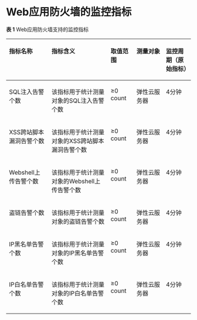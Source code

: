 # Web应用防火墙的监控指标<a name="ZH-CN_TOPIC_0084572267"></a>

**表 1**  Web应用防火墙支持的监控指标

<a name="table539544351613"></a>
<table><thead align="left"><tr id="zh-cn_topic_0015479905_row14798174974914"><th class="cellrowborder" valign="top" width="23%" id="mcps1.2.6.1.1"><p id="zh-cn_topic_0015479905_p1798349184915"><a name="zh-cn_topic_0015479905_p1798349184915"></a><a name="zh-cn_topic_0015479905_p1798349184915"></a>指标名称</p>
</th>
<th class="cellrowborder" valign="top" width="32%" id="mcps1.2.6.1.2"><p id="zh-cn_topic_0015479905_p10798114964914"><a name="zh-cn_topic_0015479905_p10798114964914"></a><a name="zh-cn_topic_0015479905_p10798114964914"></a>指标含义</p>
</th>
<th class="cellrowborder" valign="top" width="14.000000000000002%" id="mcps1.2.6.1.3"><p id="zh-cn_topic_0015479905_p1879884912490"><a name="zh-cn_topic_0015479905_p1879884912490"></a><a name="zh-cn_topic_0015479905_p1879884912490"></a>取值范围</p>
</th>
<th class="cellrowborder" valign="top" width="16%" id="mcps1.2.6.1.4"><p id="zh-cn_topic_0015479905_p14798049174918"><a name="zh-cn_topic_0015479905_p14798049174918"></a><a name="zh-cn_topic_0015479905_p14798049174918"></a>测量对象</p>
</th>
<th class="cellrowborder" valign="top" width="15%" id="mcps1.2.6.1.5"><p id="zh-cn_topic_0015479905_p1611711113212"><a name="zh-cn_topic_0015479905_p1611711113212"></a><a name="zh-cn_topic_0015479905_p1611711113212"></a>监控周期（原始指标）</p>
</th>
</tr>
</thead>
<tbody><tr id="zh-cn_topic_0015479905_row1279820497494"><td class="cellrowborder" valign="top" width="23%" headers="mcps1.2.6.1.1 "><p id="zh-cn_topic_0015479905_p17983496496"><a name="zh-cn_topic_0015479905_p17983496496"></a><a name="zh-cn_topic_0015479905_p17983496496"></a>SQL注入告警个数</p>
</td>
<td class="cellrowborder" valign="top" width="32%" headers="mcps1.2.6.1.2 "><p id="zh-cn_topic_0015479905_p157983498490"><a name="zh-cn_topic_0015479905_p157983498490"></a><a name="zh-cn_topic_0015479905_p157983498490"></a>该指标用于统计测量对象的SQL注入告警个数</p>
</td>
<td class="cellrowborder" valign="top" width="14.000000000000002%" headers="mcps1.2.6.1.3 "><p id="zh-cn_topic_0015479905_p079844910498"><a name="zh-cn_topic_0015479905_p079844910498"></a><a name="zh-cn_topic_0015479905_p079844910498"></a>≥0 count</p>
</td>
<td class="cellrowborder" valign="top" width="16%" headers="mcps1.2.6.1.4 "><p id="zh-cn_topic_0015479905_p1879874974916"><a name="zh-cn_topic_0015479905_p1879874974916"></a><a name="zh-cn_topic_0015479905_p1879874974916"></a>弹性云服务器</p>
</td>
<td class="cellrowborder" valign="top" width="15%" headers="mcps1.2.6.1.5 "><p id="zh-cn_topic_0015479905_p1411911103212"><a name="zh-cn_topic_0015479905_p1411911103212"></a><a name="zh-cn_topic_0015479905_p1411911103212"></a>4分钟</p>
</td>
</tr>
<tr id="zh-cn_topic_0015479905_row1879824912492"><td class="cellrowborder" valign="top" width="23%" headers="mcps1.2.6.1.1 "><p id="zh-cn_topic_0015479905_p57981149154912"><a name="zh-cn_topic_0015479905_p57981149154912"></a><a name="zh-cn_topic_0015479905_p57981149154912"></a>XSS跨站脚本漏洞告警个数</p>
</td>
<td class="cellrowborder" valign="top" width="32%" headers="mcps1.2.6.1.2 "><p id="zh-cn_topic_0015479905_p11798174912492"><a name="zh-cn_topic_0015479905_p11798174912492"></a><a name="zh-cn_topic_0015479905_p11798174912492"></a>该指标用于统计测量对象的XSS跨站脚本漏洞告警个数</p>
</td>
<td class="cellrowborder" valign="top" width="14.000000000000002%" headers="mcps1.2.6.1.3 "><p id="zh-cn_topic_0015479905_p4798114911493"><a name="zh-cn_topic_0015479905_p4798114911493"></a><a name="zh-cn_topic_0015479905_p4798114911493"></a>≥0 count</p>
</td>
<td class="cellrowborder" valign="top" width="16%" headers="mcps1.2.6.1.4 "><p id="zh-cn_topic_0015479905_p117987495495"><a name="zh-cn_topic_0015479905_p117987495495"></a><a name="zh-cn_topic_0015479905_p117987495495"></a>弹性云服务器</p>
</td>
<td class="cellrowborder" valign="top" width="15%" headers="mcps1.2.6.1.5 "><p id="zh-cn_topic_0015479905_p1311611203217"><a name="zh-cn_topic_0015479905_p1311611203217"></a><a name="zh-cn_topic_0015479905_p1311611203217"></a>4分钟</p>
</td>
</tr>
<tr id="zh-cn_topic_0015479905_row157989497491"><td class="cellrowborder" valign="top" width="23%" headers="mcps1.2.6.1.1 "><p id="zh-cn_topic_0015479905_p127981349174913"><a name="zh-cn_topic_0015479905_p127981349174913"></a><a name="zh-cn_topic_0015479905_p127981349174913"></a>Webshell上传告警个数</p>
</td>
<td class="cellrowborder" valign="top" width="32%" headers="mcps1.2.6.1.2 "><p id="zh-cn_topic_0015479905_p1579844964916"><a name="zh-cn_topic_0015479905_p1579844964916"></a><a name="zh-cn_topic_0015479905_p1579844964916"></a>该指标用于统计测量对象的Webshell上传告警个数</p>
</td>
<td class="cellrowborder" valign="top" width="14.000000000000002%" headers="mcps1.2.6.1.3 "><p id="zh-cn_topic_0015479905_p1579818492498"><a name="zh-cn_topic_0015479905_p1579818492498"></a><a name="zh-cn_topic_0015479905_p1579818492498"></a>≥0 count</p>
</td>
<td class="cellrowborder" valign="top" width="16%" headers="mcps1.2.6.1.4 "><p id="zh-cn_topic_0015479905_p14798104910491"><a name="zh-cn_topic_0015479905_p14798104910491"></a><a name="zh-cn_topic_0015479905_p14798104910491"></a>弹性云服务器</p>
</td>
<td class="cellrowborder" valign="top" width="15%" headers="mcps1.2.6.1.5 "><p id="zh-cn_topic_0015479905_p201101113328"><a name="zh-cn_topic_0015479905_p201101113328"></a><a name="zh-cn_topic_0015479905_p201101113328"></a>4分钟</p>
</td>
</tr>
<tr id="zh-cn_topic_0015479905_row67982049174911"><td class="cellrowborder" valign="top" width="23%" headers="mcps1.2.6.1.1 "><p id="zh-cn_topic_0015479905_p1179815498493"><a name="zh-cn_topic_0015479905_p1179815498493"></a><a name="zh-cn_topic_0015479905_p1179815498493"></a>盗链告警个数</p>
</td>
<td class="cellrowborder" valign="top" width="32%" headers="mcps1.2.6.1.2 "><p id="zh-cn_topic_0015479905_p8798449124920"><a name="zh-cn_topic_0015479905_p8798449124920"></a><a name="zh-cn_topic_0015479905_p8798449124920"></a>该指标用于统计测量对象的盗链告警个数</p>
</td>
<td class="cellrowborder" valign="top" width="14.000000000000002%" headers="mcps1.2.6.1.3 "><p id="zh-cn_topic_0015479905_p57985494495"><a name="zh-cn_topic_0015479905_p57985494495"></a><a name="zh-cn_topic_0015479905_p57985494495"></a>≥0 count</p>
</td>
<td class="cellrowborder" valign="top" width="16%" headers="mcps1.2.6.1.4 "><p id="zh-cn_topic_0015479905_p1179894919494"><a name="zh-cn_topic_0015479905_p1179894919494"></a><a name="zh-cn_topic_0015479905_p1179894919494"></a>弹性云服务器</p>
</td>
<td class="cellrowborder" valign="top" width="15%" headers="mcps1.2.6.1.5 "><p id="zh-cn_topic_0015479905_p13119111326"><a name="zh-cn_topic_0015479905_p13119111326"></a><a name="zh-cn_topic_0015479905_p13119111326"></a>4分钟</p>
</td>
</tr>
<tr id="zh-cn_topic_0015479905_row18798184916491"><td class="cellrowborder" valign="top" width="23%" headers="mcps1.2.6.1.1 "><p id="zh-cn_topic_0015479905_p19798134974914"><a name="zh-cn_topic_0015479905_p19798134974914"></a><a name="zh-cn_topic_0015479905_p19798134974914"></a>IP黑名单告警个数</p>
</td>
<td class="cellrowborder" valign="top" width="32%" headers="mcps1.2.6.1.2 "><p id="zh-cn_topic_0015479905_p9798124913499"><a name="zh-cn_topic_0015479905_p9798124913499"></a><a name="zh-cn_topic_0015479905_p9798124913499"></a>该指标用于统计测量对象的IP黑名单告警个数</p>
</td>
<td class="cellrowborder" valign="top" width="14.000000000000002%" headers="mcps1.2.6.1.3 "><p id="zh-cn_topic_0015479905_p17981949124916"><a name="zh-cn_topic_0015479905_p17981949124916"></a><a name="zh-cn_topic_0015479905_p17981949124916"></a>≥0 count</p>
</td>
<td class="cellrowborder" valign="top" width="16%" headers="mcps1.2.6.1.4 "><p id="zh-cn_topic_0015479905_p16798124919498"><a name="zh-cn_topic_0015479905_p16798124919498"></a><a name="zh-cn_topic_0015479905_p16798124919498"></a>弹性云服务器</p>
</td>
<td class="cellrowborder" valign="top" width="15%" headers="mcps1.2.6.1.5 "><p id="zh-cn_topic_0015479905_p4181119327"><a name="zh-cn_topic_0015479905_p4181119327"></a><a name="zh-cn_topic_0015479905_p4181119327"></a>4分钟</p>
</td>
</tr>
<tr id="zh-cn_topic_0015479905_row47988492495"><td class="cellrowborder" valign="top" width="23%" headers="mcps1.2.6.1.1 "><p id="zh-cn_topic_0015479905_p87981749134915"><a name="zh-cn_topic_0015479905_p87981749134915"></a><a name="zh-cn_topic_0015479905_p87981749134915"></a>IP白名单告警个数</p>
</td>
<td class="cellrowborder" valign="top" width="32%" headers="mcps1.2.6.1.2 "><p id="zh-cn_topic_0015479905_p137981449104910"><a name="zh-cn_topic_0015479905_p137981449104910"></a><a name="zh-cn_topic_0015479905_p137981449104910"></a>该指标用于统计测量对象的IP白名单告警个数</p>
</td>
<td class="cellrowborder" valign="top" width="14.000000000000002%" headers="mcps1.2.6.1.3 "><p id="zh-cn_topic_0015479905_p1779815495498"><a name="zh-cn_topic_0015479905_p1779815495498"></a><a name="zh-cn_topic_0015479905_p1779815495498"></a>≥0 count</p>
</td>
<td class="cellrowborder" valign="top" width="16%" headers="mcps1.2.6.1.4 "><p id="zh-cn_topic_0015479905_p107981049114910"><a name="zh-cn_topic_0015479905_p107981049114910"></a><a name="zh-cn_topic_0015479905_p107981049114910"></a>弹性云服务器</p>
</td>
<td class="cellrowborder" valign="top" width="15%" headers="mcps1.2.6.1.5 "><p id="zh-cn_topic_0015479905_p5161183213"><a name="zh-cn_topic_0015479905_p5161183213"></a><a name="zh-cn_topic_0015479905_p5161183213"></a>4分钟</p>
</td>
</tr>
</tbody>
</table>

